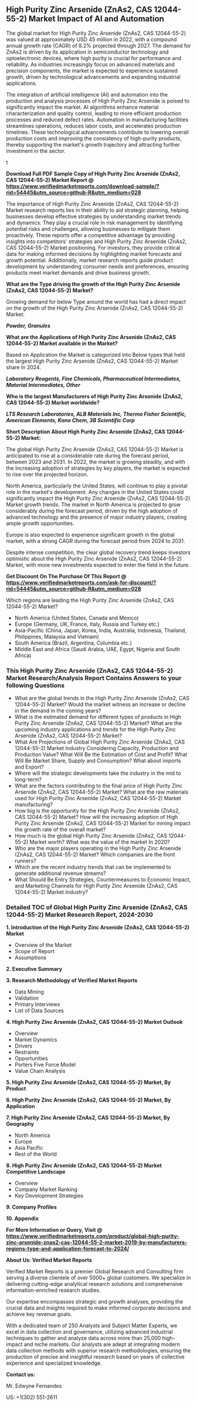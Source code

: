 <h2>High Purity Zinc Arsenide (ZnAs2, CAS 12044-55-2) Market Impact of AI and Automation</h2><p>The global market for High Purity Zinc Arsenide (ZnAs2, CAS 12044-55-2) was valued at approximately USD 45 million in 2022, with a compound annual growth rate (CAGR) of 8.2% projected through 2027. The demand for ZnAs2 is driven by its application in semiconductor technology and optoelectronic devices, where high purity is crucial for performance and reliability. As industries increasingly focus on advanced materials and precision components, the market is expected to experience sustained growth, driven by technological advancements and expanding industrial applications.</p><p>The integration of artificial intelligence (AI) and automation into the production and analysis processes of High Purity Zinc Arsenide is poised to significantly impact the market. AI algorithms enhance material characterization and quality control, leading to more efficient production processes and reduced defect rates. Automation in manufacturing facilities streamlines operations, reduces labor costs, and accelerates production timelines. These technological advancements contribute to lowering overall production costs and improving the consistency of high-purity products, thereby supporting the market's growth trajectory and attracting further investment in the sector.</p>t</p><p id="" class=""><strong>Download Full PDF Sample Copy of High Purity Zinc Arsenide (ZnAs2, CAS 12044-55-2) Market Report @ <a href="https://www.verifiedmarketreports.com/download-sample/?rid=54445&utm_source=github-R&utm_medium=028" target="_blank">https://www.verifiedmarketreports.com/download-sample/?rid=54445&utm_source=github-R&utm_medium=028</a></strong></p><p>The importance of&nbsp;High Purity Zinc Arsenide (ZnAs2, CAS 12044-55-2) Market research reports lies in their ability to aid strategic planning, helping businesses develop effective strategies by understanding market trends and dynamics. They play a crucial role in risk management by identifying potential risks and challenges, allowing businesses to mitigate them proactively. These reports offer a competitive advantage by providing insights into competitors' strategies and High Purity Zinc Arsenide (ZnAs2, CAS 12044-55-2) Market positioning. For investors, they provide critical data for making informed decisions by highlighting market forecasts and growth potential. Additionally, market research reports guide product development by understanding consumer needs and preferences, ensuring products meet market demands and drive business growth.</p><p><strong>What are the&nbsp;Type driving the growth of the High Purity Zinc Arsenide (ZnAs2, CAS 12044-55-2) Market?</strong></p><p id="" class="">Growing demand for below Type around the world has had a direct impact on the growth of the High Purity Zinc Arsenide (ZnAs2, CAS 12044-55-2) Market:</p><em><strong>Powder, Granules</strong></em></p><strong>What are the&nbsp;Applications&nbsp;of High Purity Zinc Arsenide (ZnAs2, CAS 12044-55-2) Market available in the Market?</strong></p><p id="" class="">Based on Application the Market is categorized into Below types that held the largest High Purity Zinc Arsenide (ZnAs2, CAS 12044-55-2) Market share In 2024.</p><em><strong>Laboratory Reagents, Fine Chemicals, Pharmaceutical Intermediates, Material Intermediates, Other</strong></em></p><strong>Who is the largest Manufacturers of High Purity Zinc Arsenide (ZnAs2, CAS 12044-55-2) Market worldwide?</strong></p><p><em><strong>LTS Research Laboratories, ALB Materials Inc, Thermo Fisher Scientific, American Elements, Kono Chem, 3B Scientific Corp</strong></em></p><p id="" class=""><strong>Short Description About High Purity Zinc Arsenide (ZnAs2, CAS 12044-55-2) Market:</strong></p><p>The global High Purity Zinc Arsenide (ZnAs2, CAS 12044-55-2) Market is anticipated to rise at a considerable rate during the forecast period, between 2023 and 2031. In 2022, the market is growing steadily, and with the increasing adoption of strategies by key players, the market is expected to rise over the projected horizon.</p><p>North America, particularly the United States, will continue to play a pivotal role in the market's development. Any changes in the United States could significantly impact the High Purity Zinc Arsenide (ZnAs2, CAS 12044-55-2) Market growth trends. The market in North America is projected to grow considerably during the forecast period, driven by the high adoption of advanced technology and the presence of major industry players, creating ample growth opportunities.</p><p>Europe is also expected to experience significant growth in the global market, with a strong CAGR during the forecast period from 2024 to 2031.</p><p>Despite intense competition, the clear global recovery trend keeps investors optimistic about the High Purity Zinc Arsenide (ZnAs2, CAS 12044-55-2) Market, with more new investments expected to enter the field in the future.</p><p id="" class=""><strong>Get Discount On The Purchase Of This Report @ <a href="https://www.verifiedmarketreports.com/ask-for-discount/?rid=54445&utm_source=github-R&utm_medium=028" target="_blank">https://www.verifiedmarketreports.com/ask-for-discount/?rid=54445&utm_source=github-R&utm_medium=028</a></strong></p>Which regions are leading the High Purity Zinc Arsenide (ZnAs2, CAS 12044-55-2) Market?</p><ul><li>North America (United States, Canada and Mexico)</li><li>Europe (Germany, UK, France, Italy, Russia and Turkey etc.)</li><li>Asia-Pacific (China, Japan, Korea, India, Australia, Indonesia, Thailand, Philippines, Malaysia and Vietnam)</li><li>South America (Brazil, Argentina, Columbia etc.)</li><li>Middle East and Africa (Saudi Arabia, UAE, Egypt, Nigeria and South Africa)</li></ul><h3 id="" class="">This High Purity Zinc Arsenide (ZnAs2, CAS 12044-55-2) Market Research/Analysis Report Contains Answers to your following Questions</h3><ul><li>What are the global trends in the High Purity Zinc Arsenide (ZnAs2, CAS 12044-55-2) Market? Would the market witness an increase or decline in the demand in the coming years?</li><li>What is the estimated demand for different types of products in High Purity Zinc Arsenide (ZnAs2, CAS 12044-55-2) Market? What are the upcoming industry applications and trends for the High Purity Zinc Arsenide (ZnAs2, CAS 12044-55-2) Market?</li><li>What Are Projections of Global High Purity Zinc Arsenide (ZnAs2, CAS 12044-55-2) Market Industry Considering Capacity, Production and Production Value? What Will Be the Estimation of Cost and Profit? What Will Be Market Share, Supply and Consumption? What about imports and Export?</li><li>Where will the strategic developments take the industry in the mid to long-term?</li><li>What are the factors contributing to the final price of High Purity Zinc Arsenide (ZnAs2, CAS 12044-55-2) Market? What are the raw materials used for High Purity Zinc Arsenide (ZnAs2, CAS 12044-55-2) Market manufacturing?</li><li>How big is the opportunity for the High Purity Zinc Arsenide (ZnAs2, CAS 12044-55-2) Market? How will the increasing adoption of High Purity Zinc Arsenide (ZnAs2, CAS 12044-55-2) Market for mining impact the growth rate of the overall market?</li><li>How much is the global High Purity Zinc Arsenide (ZnAs2, CAS 12044-55-2) Market worth? What was the value of the market In 2020?</li><li>Who are the major players operating in the High Purity Zinc Arsenide (ZnAs2, CAS 12044-55-2) Market? Which companies are the front runners?</li><li>Which are the recent industry trends that can be implemented to generate additional revenue streams?</li><li>What Should Be Entry Strategies, Countermeasures to Economic Impact, and Marketing Channels for High Purity Zinc Arsenide (ZnAs2, CAS 12044-55-2) Market Industry?</li></ul><h3 id="" class="">Detailed TOC of Global High Purity Zinc Arsenide (ZnAs2, CAS 12044-55-2) Market Research Report, 2024-2030</h3><p id="" class=""><strong>1. Introduction of the High Purity Zinc Arsenide (ZnAs2, CAS 12044-55-2) Market</strong></p><ul><li>Overview of the Market</li><li>Scope of Report</li><li>Assumptions</li></ul><p id="" class=""><strong>2. Executive Summary</strong></p><p id="" class=""><strong>3. Research Methodology of Verified Market Reports</strong></p><ul><li>Data Mining</li><li>Validation</li><li>Primary Interviews</li><li>List of Data Sources</li></ul><p id="" class=""><strong>4. High Purity Zinc Arsenide (ZnAs2, CAS 12044-55-2) Market Outlook</strong></p><ul><li>Overview</li><li>Market Dynamics</li><li>Drivers</li><li>Restraints</li><li>Opportunities</li><li>Porters Five Force Model</li><li>Value Chain Analysis</li></ul><p id="" class=""><strong>5. High Purity Zinc Arsenide (ZnAs2, CAS 12044-55-2) Market, By Product</strong></p><p id="" class=""><strong>6. High Purity Zinc Arsenide (ZnAs2, CAS 12044-55-2) Market, By Application</strong></p><p id="" class=""><strong>7. High Purity Zinc Arsenide (ZnAs2, CAS 12044-55-2) Market, By Geography</strong></p><ul><li>North America</li><li>Europe</li><li>Asia Pacific</li><li>Rest of the World</li></ul><p id="" class=""><strong>8. High Purity Zinc Arsenide (ZnAs2, CAS 12044-55-2) Market Competitive Landscape</strong></p><ul><li>Overview</li><li>Company Market Ranking</li><li>Key Development Strategies</li></ul><p id="" class=""><strong>9. Company Profiles</strong></p><p id="" class=""><strong>10. Appendix</strong></p><p id="" class=""><strong>For More Information or Query, Visit @ <a href="https://www.verifiedmarketreports.com/product/global-high-purity-zinc-arsenide-znas2-cas-12044-55-2-market-2019-by-manufacturers-regions-type-and-application-forecast-to-2024/" target="_blank">https://www.verifiedmarketreports.com/product/global-high-purity-zinc-arsenide-znas2-cas-12044-55-2-market-2019-by-manufacturers-regions-type-and-application-forecast-to-2024/</a></strong></p><p id="" class=""><strong>About Us: Verified Market Reports</strong></p><p id="" class="">Verified Market Reports is a premier Global Research and Consulting firm serving a diverse clientele of over 5000+ global customers. We specialize in delivering cutting-edge analytical research solutions and comprehensive information-enriched research studies.</p><p id="" class="">Our expertise encompasses strategic and growth analyses, providing the crucial data and insights required to make informed corporate decisions and achieve key revenue goals.</p><p id="" class="">With a dedicated team of 250 Analysts and Subject Matter Experts, we excel in data collection and governance, utilizing advanced industrial techniques to gather and analyze data across more than 25,000 high-impact and niche markets. Our analysts are adept at integrating modern data collection methods with superior research methodologies, ensuring the production of precise and insightful research based on years of collective experience and specialized knowledge.</p><p id="" class=""><strong>Contact us:</strong></p><p id="" class="">Mr. Edwyne Fernandes</p><p id="" class="">US: +1(302) 551-2611</p>